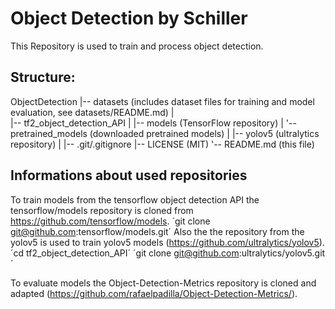 # Object Detection by Schiller 
This Repository is used to train and process object detection.

## Structure:
ObjectDetection 
|-- datasets (includes dataset files for training and model evaluation, see datasets/README.md)
|   
|-- tf2_object_detection_API
|   |-- models (TensorFlow repository)
|   '-- pretrained_models (downloaded pretrained models)
|
|-- yolov5 (ultralytics repository)
|
|-- .git/.gitignore
|-- LICENSE (MIT)
'-- README.md (this file)

## Informations about used repositories 
To train models from the tensorflow object detection API the tensorflow/models repository is cloned from https://github.com/tensorflow/models.
´git clone git@github.com:tensorflow/models.git´
Also the the repository from the yolov5 is used to train yolov5 models (https://github.com/ultralytics/yolov5).
´cd tf2_object_detection_API´
´git clone git@github.com:ultralytics/yolov5.git´

To evaluate models the Object-Detection-Metrics repository is cloned and adapted (https://github.com/rafaelpadilla/Object-Detection-Metrics/).


